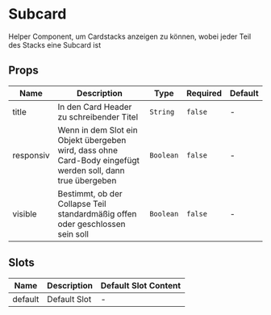 # Subcard

Helper Component, um Cardstacks anzeigen zu können, wobei jeder Teil des Stacks eine Subcard ist

## Props

<!-- @vuese:Subcard:props:start -->
|Name|Description|Type|Required|Default|
|---|---|---|---|---|
|title|In den Card Header zu schreibender Titel|`String`|`false`|-|
|responsiv|Wenn in dem Slot ein Objekt übergeben wird, dass ohne Card-Body eingefügt werden soll, dann true übergeben|`Boolean`|`false`|-|
|visible|Bestimmt, ob der Collapse Teil standardmäßig offen oder geschlossen sein soll|`Boolean`|`false`|-|

<!-- @vuese:Subcard:props:end -->


## Slots

<!-- @vuese:Subcard:slots:start -->
|Name|Description|Default Slot Content|
|---|---|---|
|default|Default Slot|-|

<!-- @vuese:Subcard:slots:end -->


